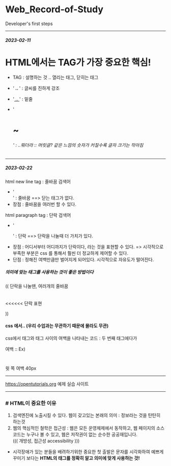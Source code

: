 # Web_Record-of-Study

Developer's first steps

------------------------------

##### 2023-02-11

# HTML에서는 TAG가 가장 중요한 핵심! 
* TAG : 설명하는 것 .. 열리는 태그, 닫히는 태그

* '<strong> .. </strong>' : 글씨를 진하게 강조
* '<u> .. </u>' : 밑줄
* '<h1> ~ <h6>' : ..뭐더라 :: 머릿글? 같은 느낌의 숫자가 커질수록 글자 크기는 작아짐
  
------------------------------
  
##### 2023-02-22
  
html new line tag : 줄바꿈 검색어
* '<br>' : 줄바꿈 ==> 닫는 태그가 없다.
* 장점 :  줄바꿈을 여러번 할 수 있다.

html paragraph tag : 단락 검색어
* '<p>' : 단락 ==> 단락을 나눌때 더 가치가 있다.
* 장점 : 어디서부터 어디까지가 단락이다, 라는 것을 표현할 수 있다. 
  => 시각적으로 부족한 부분은 css 를 통해서 훨씬 더 정교하게 제어할 수 있다.
* 단점 : 정해진 여백만큼만 벌어지게 되어있다. 시각적으로 자유도가 떨어진다.

##### 의미에 맞는 태그를 사용하는 것이 좋은 방법이다
(( 단락을 나눌땐, 여러개의 줄바꿈<br><br><br> <<<<<< 단락 표현<p> ))

#### css 에서.. (우리 수업과는 무관하기 때문에 몰라도 무관)
css에서 태그와 태그 사이의 여백을 나타내는 코드 
: 두 번째 태그에다가 <p style="margin"> 여백 
:: Ex) <p style="margin-top:40px;"> 윗 쪽 여백 40px


---------------------------------
https://opentutorials.org
예제 실습 사이트

----------------------------------
  
### # HTML이 중요한 이유
  
1. 검색엔진에 노출시킬 수 있다. 웹이 갖고있는 본래의 의미 : 정보라는 것을 탄탄히 하는것
2. 웹의 핵심적인 철학은 접근성 : 웹은 모든 운영체제에서 동작하고, 웹 페이지의 소스코드는 누구나 볼 수 있고, 웹은 저작권이 없는 순수한 공공재입니다.<br>
((( 개방성, 접근성 accessibility )))<br>
- 시각장애가 있는 분들을 배려하기위한 중요한 첫 출발은 문자를 시각화하여 예쁘게 꾸미기 보다는 <strong>HTML의 태그를 정확히 알고 의미에 맞게 사용하는 것!</strong>

